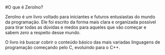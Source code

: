 #O que é ZeroIno?

ZeroIno é um livro voltado para iniciantes e futuros entusiastas do mundo da programação. Ele foi escrito da forma mais clara e organizada possível para tirar todas as dúvidas e medos para aqueles que vão começar e sabem *zero* a respeito desse mundo.

O livro irá buscar cobrir o conteúdo básico das mais variadas linguagens de programação começando pelo C, evoluindo para o C++.

